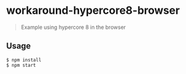 # workaround-hypercore8-browser

> Example using hypercore 8 in the browser

## Usage

```
$ npm install
$ npm start
```
